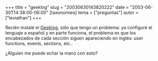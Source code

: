 +++
title = "geeklog"
slug = "20030630143820222"
date = "2003-06-30T14:38:00-06:00"
[taxonomies]
tema = ["preguntas"]
autor = ["leviathan"]
+++

Recién instalé el [Geeklog](http://www.geeklog.net), sólo que tengo un
problema: ya configuré el lenguaje a español y en parte funciona, el
problema es que los encabezados de cada sección siguen apareciendo en
inglés: user functions, events, sections, etc..

¿Alguien me puede echar la mano con esto?
